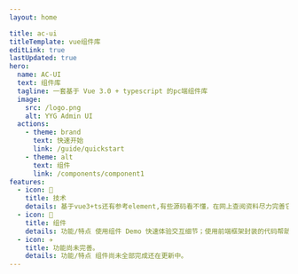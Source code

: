 ```yaml
---
layout: home

title: ac-ui
titleTemplate: vue组件库
editLink: true
lastUpdated: true
hero:
  name: AC-UI
  text: 组件库
  tagline: 一套基于 Vue 3.0 + typescript 的pc端组件库
  image:
    src: /logo.png
    alt: YYG Admin UI
  actions:
    - theme: brand
      text: 快速开始
      link: /guide/quickstart
    - theme: alt
      text: 组件
      link: /components/component1
features:
  - icon: 🔨
    title: 技术
    details: 基于vue3+ts还有参考element,有些源码看不懂，在网上查阅资料尽力完善它。
  - icon: 🧩
    title: 组件
    details: 功能/特点 使用组件 Demo 快速体验交互细节；使用前端框架封装的代码帮助工程师快速开发。
  - icon: ✈️
    title: 功能尚未完善。
    details: 功能/特点 组件尚未全部完成还在更新中。
---
```

